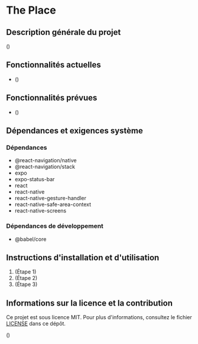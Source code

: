 # The Place

## Description générale du projet

()

## Fonctionnalités actuelles

- ()

## Fonctionnalités prévues

- ()

## Dépendances et exigences système

### Dépendances

- @react-navigation/native
- @react-navigation/stack
- expo
- expo-status-bar
- react
- react-native
- react-native-gesture-handler
- react-native-safe-area-context
- react-native-screens

### Dépendances de développement

- @babel/core

## Instructions d'installation et d'utilisation

1. (Étape 1)
2. (Étape 2)
3. (Étape 3)

## Informations sur la licence et la contribution

Ce projet est sous licence MIT. Pour plus d'informations, consultez le fichier [LICENSE](LICENSE) dans ce dépôt.

()

